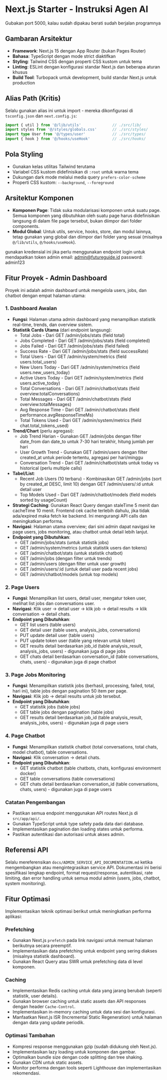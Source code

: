 # Next.js Starter - Instruksi Agen AI
Gubakan port 5000, kalau sudah dipakau berati sudah berjalan programnya

## Gambaran Arsitektur
- **Framework**: Next.js 15 dengan App Router (bukan Pages Router)
- **Bahasa**: TypeScript dengan mode strict diaktifkan
- **Styling**: Tailwind CSS dengan properti CSS kustom untuk tema
- **Linting**: ESLint dengan konfigurasi standar Next.js dan beberapa aturan khusus
- **Build Tool**: Turbopack untuk development, build standar Next.js untuk production

## Alias Path (Kritis)
Selalu gunakan alias ini untuk import - mereka dikonfigurasi di `tsconfig.json` dan `next.config.js`:

```typescript
import { util } from '@/lib/utils'              // ./src/lib/
import styles from '@/styles/globals.css'       // ./src/styles/
import type User from '@/types/user'            // ./src/types/
import { hook } from '@/hooks/useHook'          // ./src/hooks/
```

## Pola Styling
- Gunakan kelas utilitas Tailwind terutama
- Variabel CSS kustom didefinisikan di `:root` untuk warna tema
- Dukungan dark mode melalui media query `prefers-color-scheme`
- Properti CSS kustom: `--background`, `--foreground`

## Arsitektur Komponen
- **Komponen Page**: Tidak suka modularisasi komponen untuk suatu page. Semua komponen yang dibutuhkan oleh suatu page harus didefinisikan langsung di dalam file page tersebut, bukan diimpor dari folder components.
- **Modul Global**: Untuk utils, service, hooks, store, dan modul lainnya, tetap gunakan yang global dan diimpor dari folder yang sesuai (misalnya `@/lib/utils`, `@/hooks/useHook`).

gunakan kredensial ini jika perlu menggunakan endpoint login untuk mendapatkan token admin
email: admin@futureguide.id
password: admin123

## Fitur Proyek - Admin Dashboard

Proyek ini adalah admin dashboard untuk mengelola users, jobs, dan chatbot dengan empat halaman utama:

### 1. Dashboard Awalan
- **Fungsi**: Halaman utama admin dashboard yang menampilkan statistik real-time, trends, dan overview sistem.
- **Statistik Cards Utama** (dari endpoint langsung):
  - Total Jobs - Dari GET /admin/jobs/stats (field total)
  - Jobs Completed - Dari GET /admin/jobs/stats (field completed)
  - Jobs Failed - Dari GET /admin/jobs/stats (field failed)
  - Success Rate - Dari GET /admin/jobs/stats (field successRate)
  - Total Users - Dari GET /admin/system/metrics (field users.total_users)
  - New Users Today - Dari GET /admin/system/metrics (field users.new_users_today)
  - Active Users Today - Dari GET /admin/system/metrics (field users.active_today)
  - Total Conversations - Dari GET /admin/chatbot/stats (field overview.totalConversations)
  - Total Messages - Dari GET /admin/chatbot/stats (field overview.totalMessages)
  - Avg Response Time - Dari GET /admin/chatbot/stats (field performance.avgResponseTimeMs)
  - Total Tokens Used - Dari GET /admin/system/metrics (field chat.total_tokens_used)
- **Trend/Chart** (perlu agregasi):
  - Job Trend Harian - Gunakan GET /admin/jobs dengan filter date_from dan date_to untuk 7-30 hari terakhir, hitung jumlah per hari
  - User Growth Trend - Gunakan GET /admin/users dengan filter created_at untuk periode tertentu, agregasi per hari/minggu
  - Conversation Trend - Dari GET /admin/chatbot/stats untuk today vs historical (perlu multiple calls)
- **Tabel/List**:
  - Recent Job Users (10 terbaru) - Kombinasikan GET /admin/jobs (sort by created_at DESC, limit 10) dengan GET /admin/users/:id untuk detail user
  - Top Models Used - Dari GET /admin/chatbot/models (field models sorted by usageCount)
- **Strategi Caching**: Gunakan React Query dengan staleTime 5 menit dan cacheTime 10 menit. Frontend cek cache terlebih dahulu, jika tidak ada/expired maka fetch ke backend. Ini mengurangi API calls dan meningkatkan performa.
- **Navigasi**: Halaman utama overview; dari sini admin dapat navigasi ke page users, jobs monitoring, atau chatbot untuk detail lebih lanjut.
- **Endpoint yang Dibutuhkan**:
  - GET /admin/jobs/stats (untuk statistik jobs)
  - GET /admin/system/metrics (untuk statistik users dan tokens)
  - GET /admin/chatbot/stats (untuk statistik chatbot)
  - GET /admin/jobs (dengan filter untuk trends)
  - GET /admin/users (dengan filter untuk user growth)
  - GET /admin/users/:id (untuk detail user pada recent jobs)
  - GET /admin/chatbot/models (untuk top models)

### 2. Page Users
- **Fungsi**: Menampilkan list users, detail user, mengatur token user, melihat list jobs dan conversations user.
- **Navigasi**: Klik user → detail user → klik job → detail results → klik conversation → detail chats.
- **Endpoint yang Dibutuhkan**:
  - GET list users (table users)
  - GET detail user (table users, analysis_jobs, conversations)
  - PUT update detail user (table users)
  - PUT update token user (table yang relevan untuk token)
  - GET results detail berdasarkan job_id (table analysis_result, analysis_jobs, users) - digunakan juga di page jobs
  - GET chats detail berdasarkan conversation_id (table conversations, chats, users) - digunakan juga di page chatbot

### 3. Page Jobs Monitoring
- **Fungsi**: Menampilkan statistik jobs (berhasil, processing, failed, total, hari ini), table jobs dengan pagination 50 item per page.
- **Navigasi**: Klik job → detail results untuk job tersebut.
- **Endpoint yang Dibutuhkan**:
  - GET statistik jobs (table jobs)
  - GET table jobs dengan pagination (table jobs)
  - GET results detail berdasarkan job_id (table analysis_result, analysis_jobs, users) - digunakan juga di page users

### 4. Page Chatbot
- **Fungsi**: Menampilkan statistik chatbot (total conversations, total chats, model chatbot), table conversations.
- **Navigasi**: Klik conversation → detail chats.
- **Endpoint yang Dibutuhkan**:
  - GET statistik chatbot (table chatbots, chats, konfigurasi environment docker)
  - GET table conversations (table conversations)
  - GET chats detail berdasarkan conversation_id (table conversations, chats, users) - digunakan juga di page users

### Catatan Pengembangan
- Pastikan semua endpoint menggunakan API routes Next.js di `src/app/api/`.
- Gunakan TypeScript untuk type safety pada data dari database.
- Implementasikan pagination dan loading states untuk performa.
- Pastikan autentikasi dan autorisasi untuk akses admin.

## Referensi API
Selalu mereferensikan `docs/ADMIN_SERVICE_API_DOCUMENTATION.md` ketika mengembangkan atau mengintegrasikan service API. Dokumentasi ini berisi spesifikasi lengkap endpoint, format request/response, autentikasi, rate limiting, dan error handling untuk semua modul admin (users, jobs, chatbot, system monitoring).

## Fitur Optimasi
Implementasikan teknik optimasi berikut untuk meningkatkan performa aplikasi:

### Prefetching
- Gunakan Next.js `prefetch` pada link navigasi untuk memuat halaman berikutnya secara preemptif.
- Implementasikan data prefetching untuk endpoint yang sering diakses (misalnya statistik dashboard).
- Gunakan React Query atau SWR untuk prefetching data di level komponen.

### Caching
- Implementasikan Redis caching untuk data yang jarang berubah (seperti statistik, user details).
- Gunakan browser caching untuk static assets dan API responses dengan header `Cache-Control`.
- Implementasikan in-memory caching untuk data sesi dan konfigurasi.
- Manfaatkan Next.js ISR (Incremental Static Regeneration) untuk halaman dengan data yang update periodik.

### Optimasi Tambahan
- Kompresi response menggunakan gzip (sudah didukung oleh Next.js).
- Implementasikan lazy loading untuk komponen dan gambar.
- Optimalkan bundle size dengan code splitting dan tree shaking.
- Gunakan CDN untuk static assets.
- Monitor performa dengan tools seperti Lighthouse dan implementasikan rekomendasi.
